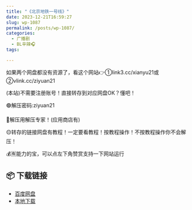 ```yaml
---
title: "《北京地铁一号线》"
date: 2023-12-21T16:59:27
slug: wp-1087
permalink: /posts/wp-1087/
categories:
  - 广播剧
  - BL辛辣🎧
tags:

---
```


如果两个网盘都没有资源了，看这个网站👉①link3.cc/xianyu21或②vlink.cc/ziyuan21

(本站)不需要注册账号！直接转存到对应网盘OK？懂吧！

🟢解压密码:ziyuan21

🔵解压用解压专家！(应用商店有)

🟡转存的链接网盘有教程！一定要看教程！按教程操作！不按教程操作你不会解压！

💰🈶能力的宝，可以点左下角赞赏支持一下网站运行

## 📦 下载链接
- [百度网盘](https://blziyuan21.com/pay-download/1087?key=1790a1b0ca&down_id=0)
- [本地下载](https://blziyuan21.com/pay-download/1087?key=1790a1b0ca&down_id=1)

